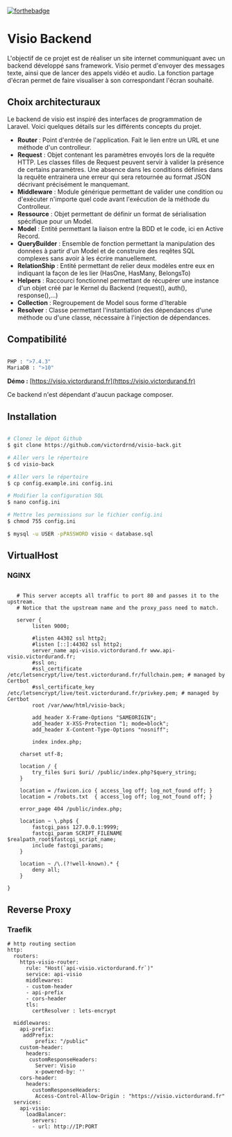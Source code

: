 [![forthebadge](https://forthebadge.com/images/badges/built-by-developers.svg)](https://forthebadge.com)

# Visio Backend

L'objectif de ce projet est de réaliser un site internet communiquant avec un backend développé sans framework. Visio permet d'envoyer des messages texte, ainsi que de lancer des appels vidéo et audio. La fonction partage d'écran permet de faire visualiser à son correspondant l'écran souhaité.

## Choix architecturaux

Le backend de visio est inspiré des interfaces de programmation de Laravel. Voici quelques détails sur les différents concepts du projet.

- **Router** : Point d'entrée de l'application. Fait le lien entre un URL et une méthode d'un controlleur.
- **Request** : Objet contenant les paramètres envoyés lors de la requête HTTP. Les classes filles de Request peuvent servir à valider la présence de certains paramètres. Une absence dans les conditions définies dans la requête entrainera une erreur qui sera retournée au format JSON décrivant précisément le manquemant.
- **Middleware** : Module générique permettant de valider une condition ou d'exécuter n'importe quel code avant l'exécution de la méthode du Controlleur.
- **Ressource** : Objet permettant de définir un format de sérialisation spécifique pour un Model.
- **Model** : Entité permettant la liaison entre la BDD et le code, ici en Active Record.
- **QueryBuilder** : Ensemble de fonction permettant la manipulation des données à partir d'un Model et de construire des reqêtes SQL complexes sans avoir à les écrire manuellement.
- **RelationShip** : Entité permettant de relier deux modèles entre eux en indiquant la façon de les lier (HasOne, HasMany, BelongsTo)
- **Helpers** : Raccourci fonctionnel permettant de récupérer une instance d'un objet créé par le Kernel du Backend (request(), auth(), response(),...)
- **Collection** : Regroupement de Model sous forme d'Iterable
- **Resolver** : Classe permettant l'instantiation des dépendances d'une méthode ou d'une classe, nécessaire à l'injection de dépendances.


## Compatibilité 

```bash

PHP : ">7.4.3"
MariaDB : ">10"

```

**Démo :** [https://visio.victordurand.fr](https://visio.victordurand.fr)


Ce backend n'est dépendant d'aucun package composer. 

## Installation

```bash

# Clonez le dépot Github 
$ git clone https://github.com/victordrnd/visio-back.git

# Aller vers le répertoire
$ cd visio-back

# Aller vers le répertoire
$ cp config.example.ini config.ini

# Modifier la configuration SQL
$ nano config.ini

# Mettre les permissions sur le fichier config.ini
$ chmod 755 config.ini

$ mysql -u USER -pPASSWORD visio < database.sql


```


## VirtualHost

### NGINX

```

   # This server accepts all traffic to port 80 and passes it to the upstream. 
   # Notice that the upstream name and the proxy_pass need to match.

   server {
        listen 9000;

        #listen 44302 ssl http2;
        #listen [::]:44302 ssl http2;
        server_name api-visio.victordurand.fr www.api-visio.victordurand.fr;
        #ssl on;
        #ssl_certificate /etc/letsencrypt/live/test.victordurand.fr/fullchain.pem; # managed by Certbot
        #ssl_certificate_key /etc/letsencrypt/live/test.victordurand.fr/privkey.pem; # managed by Certbot
        root /var/www/html/visio-back;

        add_header X-Frame-Options "SAMEORIGIN";
        add_header X-XSS-Protection "1; mode=block";
        add_header X-Content-Type-Options "nosniff";

        index index.php;

    charset utf-8;

    location / {
        try_files $uri $uri/ /public/index.php?$query_string;
    }

    location = /favicon.ico { access_log off; log_not_found off; }
    location = /robots.txt  { access_log off; log_not_found off; }

    error_page 404 /public/index.php;

    location ~ \.php$ {
        fastcgi_pass 127.0.0.1:9999;
        fastcgi_param SCRIPT_FILENAME $realpath_root$fastcgi_script_name;
        include fastcgi_params;
    }

    location ~ /\.(?!well-known).* {
        deny all;
    }

}
```

## Reverse Proxy

### Traefik 
```
# http routing section
http:
  routers:
    https-visio-router: 
      rule: "Host(`api-visio.victordurand.fr`)"
      service: api-visio
      middlewares:
      - custom-header
      - api-prefix
      - cors-header
      tls:
        certResolver : lets-encrypt

  middlewares:
    api-prefix:
     addPrefix:
         prefix: "/public"
    custom-header:
      headers:
       customResponseHeaders:
         Server: Visio
         x-powered-by: ''
    cors-header:
      headers:
        customResponseHeaders:
         Access-Control-Allow-Origin : "https://visio.victordurand.fr"
  services:
    api-visio:
      loadBalancer:
        servers:
        - url: http://IP:PORT
```
